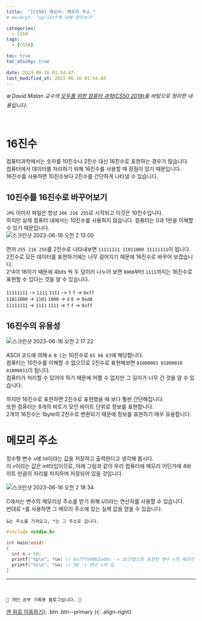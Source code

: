 ```yaml
---
title:  "[CS50] 메모리: 메모리 주소 "
# excerpt: "sprintf에 대해 알아보자"

categories:
  - CS50
tags:
  - [CS50]

toc: true
toc_sticky: true
 
date: 2023-06-16 01:54:47
last_modified_at: 2023-06-16 01:54:49
---
```



_❄️ David Malan 교수의 [모두를 위한 컴퓨터 과학(CS50 2019)](https://www.boostcourse.org/cs112/lecture/119003?isDesc=false)을 바탕으로 정리한 내용입니다._

<br>

# 16진수
컴퓨터과학에서는 숫자를 10진수나 2진수 대신 16진수로 표현하는 경우가 많습니다.<br>
컴퓨터에서 데이터를 처리하기 위해 16진수를 사용할 때 장점이 있기 때문입니다.<br>
16진수를 사용하면 10진수보다 2진수를 간단하게 나타낼 수 있습니다.

## 10진수를 16진수로 바꾸어보기
`JPG` 이미지 파일은 항상 `266 216 255`로 시작되고 이것은 10진수입니다.<br>
하지만 실제 컴퓨터 내에서는 10진수를 사용하지 않습니다. 컴퓨터는 0과 1만을 이해할 수 있기 때문입니다.<br>
![스크린샷 2023-06-16 오전 2 13 00](https://github.com/minju412/jenkins-test/assets/59405576/dcb6bcc5-76ca-46df-9fb5-ac2173f69072)<br><br>
먼저 `255 216 255`를 2진수로 나타내보면 `11111111 11011000 11111111`이 됩니다.<br>
2진수로 모든 데이터를 표현하기에는 너무 길어지기 때문에 16진수로 바꾸어 보겠습니다.<br>
2^4이 16이기 때문에 4bits 씩 두 덩이러 나누어 보면 `0000`부터 `1111`까지는 16진수로 표현할 수 있다는 것을 알 수 있습니다.<br><br>
`11111111` -> `1111` `1111` -> `f` `f` -> `0xff`<br>
`11011000` -> `1101` `1000` -> `d` `8` -> `0xd8`<br>
`11111111` -> `1111` `1111` -> `f` `f` -> `0xff`

## 16진수의 유용성
![스크린샷 2023-06-16 오전 2 17 22](https://github.com/minju412/jenkins-test/assets/59405576/4836df92-81b4-426c-a94d-6e6944f3667b)<br><br>
ASCII 코드에 의해 `A B C`는 10진수로 `65 66 67`에 해당합니다.<br>
컴퓨터는 10진수를 이해할 수 없으므로 2진수로 표현해보면 `01000001 01000010 01000011`이 됩니다.<br>
컴퓨터가 처리할 수 있어야 하기 때문에 어쩔 수 없지만 그 길이가 너무 긴 것을 알 수 있습니다.<br><br>
하지만 16진수로 표현하면 2진수로 표현했을 때 보다 훨씬 간단해집니다. <br>
또한 컴퓨터는 8개의 비트가 모인 바이트 단위로 정보를 표현합니다. <br>
2개의 16진수는 1byte의 2진수로 변환되기 때문에 정보를 표현하기 매우 유용합니다.


# 메모리 주소
정수형 변수 `n`에 `50`이라는 값을 저장하고 출력한다고 생각해 봅시다.<br>
이 `n`이라는 값은 int타입이므로, 아래 그림과 같이 우리 컴퓨터에 메모리 어딘가에 4바이트 만큼의 자리를 차지하며 저장되어 있을 것입니다.<br><br>
![스크린샷 2023-06-16 오전 2 18 34](https://github.com/minju412/jenkins-test/assets/59405576/31aad548-0f67-4029-99e9-cd681db0281d)<br><br>
C에서는 변수의 메모리상 주소를 받기 위해 `&`이라는 연산자를 사용할 수 있습니다.<br>
반대로 `*`를 사용하면 그 메모리 주소에 있는 실제 값을 얻을 수 있습니다.
```
&는 주소를 가져오고, *는 그 주소로 갑니다.
```

```c
#include <stdio.h>

int main(void)
{
  int n = 50;
  printf("%p\n", *&n) // 0x7ffe00b3adbc -> 16진법으로 표현된 변수 n의 메모리 주소
  printf("%i\n", *&n) // 50 -> 변수 n의 값
}
```















***
<br>


    💛 개인 공부 기록용 블로그입니다. 👻

[맨 위로 이동하기](#){: .btn .btn--primary }{: .align-right}